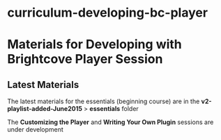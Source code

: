 # curriculum-developing-bc-player

# Materials for Developing with Brightcove Player Session

## Latest Materials

The latest materials for the essentials (beginning course) are in the **v2-playlist-added-June2015** > **essentials** folder

The **Customizing the Player** and **Writing Your Own Plugin** sessions are under development
